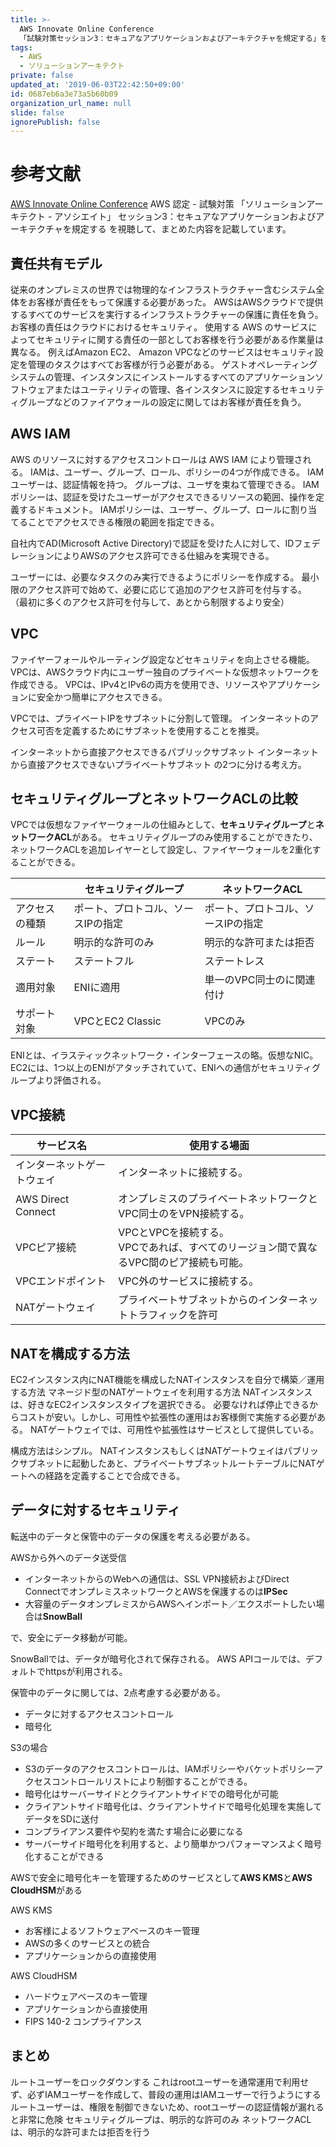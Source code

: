 ```yaml
---
title: >-
  AWS Innovate Online Conference
  「試験対策セッション3：セキュアなアプリケーションおよびアーキテクチャを規定する」をまとめてみた
tags:
  - AWS
  - ソリューションアーキテクト
private: false
updated_at: '2019-06-03T22:42:50+09:00'
id: 0687eb6a3e73a5b60b09
organization_url_name: null
slide: false
ignorePublish: false
---
```

# 参考文献
[AWS Innovate Online Conference](https://aws.amazon.com/jp/about-aws/events/aws-innovate/) 
AWS 認定 - 試験対策 「ソリューションアーキテクト - アソシエイト」
セッション3：セキュアなアプリケーションおよびアーキテクチャを規定する
を視聴して、まとめた内容を記載しています。


## 責任共有モデル
従来のオンプレミスの世界では物理的なインフラストラクチャー含むシステム全体をお客様が責任をもって保護する必要があった。
AWSはAWSクラウドで提供するすべてのサービスを実行するインフラストラクチャーの保護に責任を負う。
お客様の責任はクラウドにおけるセキュリティ。
使用する AWS のサービスによってセキュリティに関する責任の一部としてお客様を行う必要がある作業量は異なる。 
例えばAmazon EC2、 Amazon VPCなどのサービスはセキュリティ設定を管理のタスクはすべてお客様が行う必要がある。
ゲストオペレーティングシステムの管理、インスタンスにインストールするすべてのアプリケーションソフトウェアまたはユーティリティの管理、各インスタンスに設定するセキュリティグループなどのファイアウォールの設定に関してはお客様が責任を負う。

## AWS IAM

AWS のリソースに対するアクセスコントロールは AWS IAM により管理される。
IAMは、ユーザー、グループ、ロール、ポリシーの4つが作成できる。
IAMユーザーは、認証情報を持つ。
グループは、ユーザを束ねて管理できる。
IAMポリシーは、認証を受けたユーザーがアクセスできるリソースの範囲、操作を定義するドキュメント。
IAMポリシーは、ユーザー、グループ、ロールに割り当てることでアクセスできる権限の範囲を指定できる。

自社内でAD(Microsoft Active Directory)で認証を受けた人に対して、IDフェデレーションによりAWSのアクセス許可できる仕組みを実現できる。

ユーザーには、必要なタスクのみ実行できるようにポリシーを作成する。
最小限のアクセス許可で始めて、必要に応じて追加のアクセス許可を付与する。
（最初に多くのアクセス許可を付与して、あとから制限するより安全）


## VPC

ファイヤーフォールやルーティング設定などセキュリティを向上させる機能。
VPCは、AWSクラウド内にユーザー独自のプライベートな仮想ネットワークを作成できる。
VPCは、IPv4とIPv6の両方を使用でき、リソースやアプリケーションに安全かつ簡単にアクセスできる。

VPCでは、プライベートIPをサブネットに分割して管理。
インターネットのアクセス可否を定義するためにサブネットを使用することを推奨。

インターネットから直接アクセスできるパブリックサブネット
インターネットから直接アクセスできないプライベートサブネット
の2つに分ける考え方。

## セキュリティグループとネットワークACLの比較

VPCでは仮想なファイヤーウォールの仕組みとして、**セキュリティグループ**と**ネットワークACL**がある。
セキュリティグループのみ使用することができたり、ネットワークACLを追加レイヤーとして設定し、ファイヤーウォールを2重化することができる。

||セキュリティグループ|ネットワークACL|
|---|---|---|
|アクセスの種類|ポート、プロトコル、ソースIPの指定|ポート、プロトコル、ソースIPの指定|
|ルール|明示的な許可のみ|明示的な許可または拒否|
|ステート|ステートフル|ステートレス|
|適用対象|ENIに適用|単一のVPC同士のに関連付け|
|サポート対象|VPCとEC2 Classic|VPCのみ|

ENIとは、イラスティックネットワーク・インターフェースの略。仮想なNIC。
EC2には、1つ以上のENIがアタッチされていて、ENIへの通信がセキュリティグループより評価される。

## VPC接続

|サービス名|使用する場面|
|---|---|
|インターネットゲートウェイ|インターネットに接続する。|
|AWS Direct Connect|オンプレミスのプライベートネットワークとVPC同士のをVPN接続する。|
|VPCピア接続|VPCとVPCを接続する。<br>VPCであれば、すべてのリージョン間で異なるVPC間のピア接続も可能。|
|VPCエンドポイント|VPC外のサービスに接続する。|
|NATゲートウェイ|プライベートサブネットからのインターネットトラフィックを許可|

## NATを構成する方法
EC2インスタンス内にNAT機能を構成したNATインスタンスを自分で構築／運用する方法
マネージド型のNATゲートウェイを利用する方法
NATインスタンスは、好きなEC2インスタンスタイプを選択できる。
必要なければ停止できるからコストが安い。しかし、可用性や拡張性の運用はお客様側で実施する必要がある。
NATゲートウェイでは、可用性や拡張性はサービスとして提供している。

構成方法はシンプル。
NATインスタンスもしくはNATゲートウェイはパブリックサブネットに起動したあと、プライベートサブネットルートテーブルにNATゲートへの経路を定義することで合成できる。


## データに対するセキュリティ
転送中のデータと保管中のデータの保護を考える必要がある。

AWSから外へのデータ送受信

- インターネットからのWebへの通信は、SSL VPN接続およびDirect ConnectでオンプレミスネットワークとAWSを保護するのは**IPSec**
- 大容量のデータオンプレミスからAWSへインポート／エクスポートしたい場合は**SnowBall**

で、安全にデータ移動が可能。

SnowBallでは、データが暗号化されて保存される。
AWS APIコールでは、デフォルトでhttpsが利用される。

保管中のデータに関しては、2点考慮する必要がある。

- データに対するアクセスコントロール
- 暗号化

S3の場合

- S3のデータのアクセスコントロールは、IAMポリシーやバケットポリシーアクセスコントロールリストにより制御することができる。
- 暗号化はサーバーサイドとクライアントサイドでの暗号化が可能
- クライアントサイド暗号化は、クライアントサイドで暗号化処理を実施してデータをSDに送付
- コンプライアンス要件や契約を満たす場合に必要になる
- サーバーサイド暗号化を利用すると、より簡単かつパフォーマンスよく暗号化することができる

AWSで安全に暗号化キーを管理するためのサービスとして**AWS KMS**と**AWS CloudHSM**がある

AWS KMS

- お客様によるソフトウェアベースのキー管理
- AWSの多くのサービスとの統合
- アプリケーションからの直接使用

AWS CloudHSM

- ハードウェアベースのキー管理
- アプリケーションから直接使用
 - FIPS 140-2 コンプライアンス

## まとめ

ルートユーザーをロックダウンする
これはrootユーザーを通常運用で利用せず、必ずIAMユーザーを作成して、普段の運用はIAMユーザーで行うようにする
ルートユーザーは、権限を制御できないため、rootユーザーの認証情報が漏れると非常に危険
セキュリティグループは、明示的な許可のみ
ネットワークACLは、明示的な許可または拒否を行う

